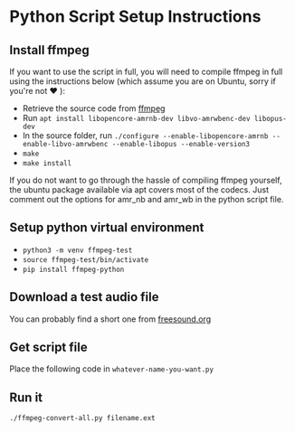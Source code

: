 # Python Script Setup Instructions

## Install ffmpeg

If you want to use the script in full, you will need to compile ffmpeg in full using the instructions below (which assume you are on Ubuntu, sorry if you're not ❤ ):

- Retrieve the source code from [ffmpeg](https://ffmpeg.org/)
- Run `apt install libopencore-amrnb-dev libvo-amrwbenc-dev libopus-dev`
- In the source folder, run `./configure --enable-libopencore-amrnb --enable-libvo-amrwbenc --enable-libopus --enable-version3`
- `make`
- `make install`

If you do not want to go through the hassle of compiling ffmpeg yourself, the ubuntu package available via apt covers most of the codecs. Just comment out the options for amr_nb and amr_wb in the python script file.

## Setup python virtual environment

- `python3 -m venv ffmpeg-test`
- `source ffmpeg-test/bin/activate`
- `pip install ffmpeg-python`

## Download a test audio file

You can probably find a short one from [freesound.org](https:freesound.org)

## Get script file

Place the following code in `whatever-name-you-want.py`

## Run it

`./ffmpeg-convert-all.py filename.ext`
